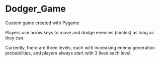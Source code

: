 # Dodger_Game

Custom game created with Pygame

Players use arrow keys to move and dodge enemies (circles) as long as they can.

Currently, there are three levels, each with increasing enemy generation probabilities, and players always start with 3 lives each level.
